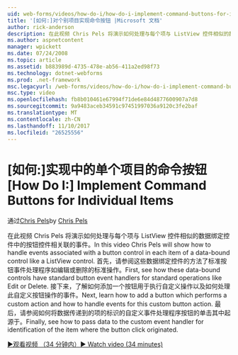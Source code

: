 ```yaml
---
uid: web-forms/videos/how-do-i/how-do-i-implement-command-buttons-for-individual-items
title: '[如何:]对个别项目实现命令按钮 |Microsoft 文档'
author: rick-anderson
description: 在此视频 Chris Pels 将演示如何处理与每个项与 ListView 控件相似的数据绑定控件中的按钮控件相关联的事件。 首先...
ms.author: aspnetcontent
manager: wpickett
ms.date: 07/24/2008
ms.topic: article
ms.assetid: b883989d-4735-478e-ab56-411a2ed98f73
ms.technology: dotnet-webforms
ms.prod: .net-framework
msc.legacyurl: /web-forms/videos/how-do-i/how-do-i-implement-command-buttons-for-individual-items
msc.type: video
ms.openlocfilehash: fb8b010461e67994f71de6e84d4877600907a7d8
ms.sourcegitcommit: 9a9483aceb34591c97451997036a9120c3fe2baf
ms.translationtype: MT
ms.contentlocale: zh-CN
ms.lasthandoff: 11/10/2017
ms.locfileid: "26525556"
---
```

<a name="how-do-i-implement-command-buttons-for-individual-items"></a><span data-ttu-id="a4156-104">[如何:]实现中的单个项目的命令按钮</span><span class="sxs-lookup"><span data-stu-id="a4156-104">[How Do I:] Implement Command Buttons for Individual Items</span></span>
====================
<span data-ttu-id="a4156-105">通过[Chris Pels](https://twitter.com/chrispels)</span><span class="sxs-lookup"><span data-stu-id="a4156-105">by [Chris Pels](https://twitter.com/chrispels)</span></span>

<span data-ttu-id="a4156-106">在此视频 Chris Pels 将演示如何处理与每个项与 ListView 控件相似的数据绑定控件中的按钮控件相关联的事件。</span><span class="sxs-lookup"><span data-stu-id="a4156-106">In this video Chris Pels will show how to handle events associated with a button control in each item of a data-bound control like a ListView control.</span></span> <span data-ttu-id="a4156-107">首先，请参阅这些数据绑定控件的方法了标准按钮事件处理程序如编辑或删除的标准操作。</span><span class="sxs-lookup"><span data-stu-id="a4156-107">First, see how these data-bound controls have standard button event handlers for standard operations like Edit or Delete.</span></span> <span data-ttu-id="a4156-108">接下来，了解如何添加一个按钮用于执行自定义操作以及如何处理此自定义按钮操作的事件。</span><span class="sxs-lookup"><span data-stu-id="a4156-108">Next, learn how to add a button which performs a custom action and how to handle events for this custom button action.</span></span> <span data-ttu-id="a4156-109">最后，请参阅如何将数据传递到的项的标识的自定义事件处理程序按钮的单击其中起源于。</span><span class="sxs-lookup"><span data-stu-id="a4156-109">Finally, see how to pass data to the custom event handler for identification of the item where the button click originated.</span></span>

[<span data-ttu-id="a4156-110">&#9654;观看视频 （34 分钟内）</span><span class="sxs-lookup"><span data-stu-id="a4156-110">&#9654; Watch video (34 minutes)</span></span>](https://channel9.msdn.com/Blogs/ASP-NET-Site-Videos/how-do-i-implement-command-buttons-for-individual-items)
